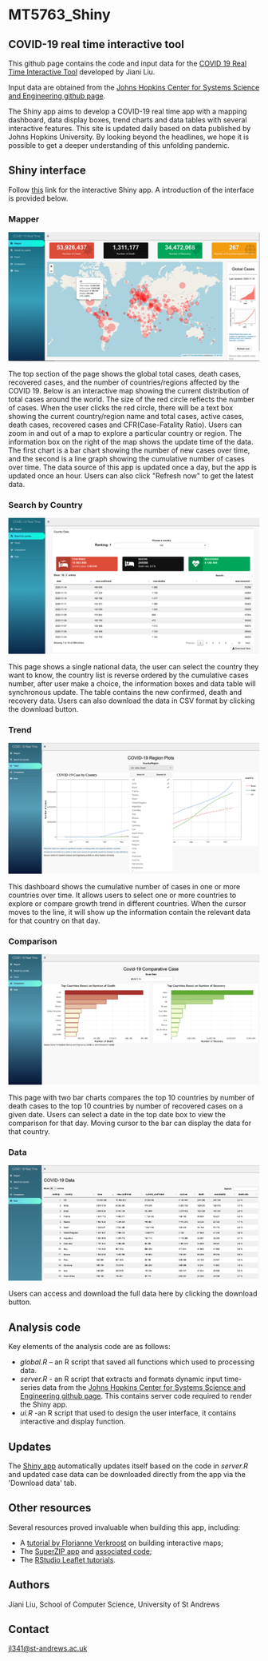 # MT5763_Shiny

## COVID-19 real time interactive tool

This github page contains the code and input data for the [COVID 19 Real Time Interactive Tool](https://fancy-statistic.shinyapps.io/shiny_covid/) developed by Jiani Liu.

Input data are obtained from the [Johns Hopkins Center for Systems Science and Engineering github page](https://github.com/CSSEGISandData/COVID-19/tree/master/csse_covid_19_data/csse_covid_19_time_series).

The Shiny app aims to develop a COVID-19 real time app with a mapping dashboard, data display boxes, trend charts and data tables with several interactive features. 
This site is updated daily based on data published by Johns Hopkins University. By looking beyond the headlines, we hope it is possible to get a deeper understanding of this unfolding pandemic.

## Shiny interface

Follow [this](https://fancy-statistic.shinyapps.io/shiny_covid/) link for the interactive Shiny app. A introduction of the interface is provided below.

### Mapper

![Shiny app interface](www/mapper.png)

The top section of the page shows the global total cases, death cases, recovered cases, and the number of countries/regions affected by the COVID 19.
Below is an interactive map showing the current distribution of total cases around the world. The size of the red circle reflects the number of cases. When the user clicks the red circle, there will be a text box showing the current country/region name and total cases, active cases, death cases, recovered cases and CFR(Case-Fatality Ratio). Users can zoom in and out of a map to explore a particular country or region.
The information box on the right of the map shows the update time of the data. The first chart is a bar chart showing the number of new cases over time, and the second is a line graph showing the cumulative number of cases over time.
The data source of this app is updated once a day, but the app is updated once an hour. Users can also click "Refresh now" to get the latest data.

### Search by Country

![Shiny app interface](www/searchbycountry.png)

This page shows a single national data, the user can select the country they want to know, the country list is reverse ordered by the cumulative cases number, after user make a choice, the information boxes and data table will synchronous update. The table contains the new confirmed, death and recovery data. Users can also download the data in CSV format by clicking the download button.

### Trend

![Shiny app interface](www/trend.jpeg)

This dashboard shows the cumulative number of cases in one or more countries over time. It allows users to select one or more countries to explore or compare growth trend in different countries. When the cursor moves to the line, it will show up the information contain the relevant data for that country on that day.

### Comparison

![Shiny app interface](www/comparison.jpeg)

This page with two bar charts compares the top 10 countries by number of death cases to the top 10 countries by number of recovered cases on a given date. Users can select a date in the top date box to view the comparison for that day. Moving cursor to the bar can display the data for that country.

### Data

![Shiny app interface](www/data.jpeg)

Users can access and download the full data here by clicking the download button.



## Analysis code

Key elements of the analysis code are as follows:
- *global.R* –  an R script that saved all functions which used to processing data.
- *server.R* - an R script that extracts and formats dynamic input time-series data from the [Johns Hopkins Center for Systems Science and Engineering github page](https://github.com/CSSEGISandData/COVID-19/tree/master/csse_covid_19_data/csse_covid_19_time_series). This contains server code required to render the Shiny app. 
- *ui.R* -an R script that used to design the user interface, it contains interactive and display function.

## Updates

The [Shiny app](https://fancy-statistic.shinyapps.io/shiny_covid/) automatically updates itself based on the code in *server.R* and updated case data can be downloaded directly from the app via the 'Download data' tab.  

## Other resources

Several resources proved invaluable when building this app, including:
- A [tutorial by Florianne Verkroost](https://rviews.rstudio.com/2019/10/09/building-interactive-world-maps-in-shiny/) on building interactive maps;
- The [SuperZIP app](https://shiny.rstudio.com/gallery/superzip-example.html) and [associated code](https://github.com/rstudio/shiny-examples/tree/master/063-superzip-example);
- The [RStudio Leaflet tutorials](https://rstudio.github.io/leaflet/).

## Authors
Jiani Liu, School of Computer Science, University of St Andrews

## Contact
jl341@st-andrews.ac.uk
